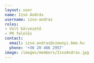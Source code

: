 ```yaml
---
layout: user
name: Izsó András
username: izso-andras
roles:
- Volt körvezető
- PR felelős
contact:
  email: izso.andras@simonyi.bme.hu
  phone: '+36 20 466 2957'
image: /images/members/IzsoAndras.jpg
---
```

